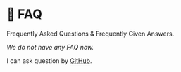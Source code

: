 # 🙋 FAQ

Frequently Asked Questions & Frequently Given Answers.

*We do not have any FAQ now.*

I can ask question by [GitHub](https://github.com/helvm/helma/issues).